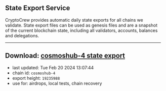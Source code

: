 ## State Export Service
CryptoCrew provides automatic daily state exports for all chains we validate. State export files can be used as genesis files and are a snapshot of the current blockchain state, including all validators, accounts, balances and delegations.

---
**Download: [cosmoshub-4 state export](https://dl-eu2.ccvalidators.com/SERVICE/cosmoshub/cosmoshub-4_export_19235988.json)**
---

- last updated: Tue Feb 20 2024 13:07:44
- chain id: `cosmoshub-4`
- export height: `19235988`
- use for: airdrops, local tests, chain recovery
